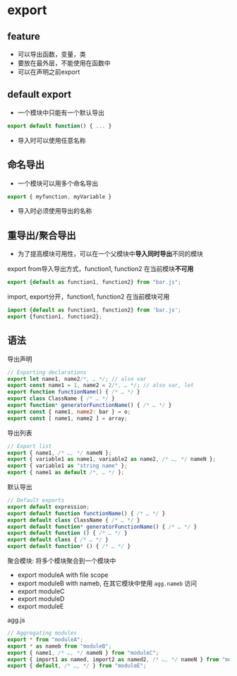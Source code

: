 # export

## feature

- 可以导出函数，变量，类
- 要放在最外层，不能使用在函数中
- 可以在声明之前export

## default export

- 一个模块中只能有一个默认导出

```js
export default function() { ... }
```

- 导入时可以使用任意名称

## 命名导出

- 一个模块可以用多个命名导出

```js
export { myfunction, myVariable }
```

- 导入时必须使用导出的名称

## 重导出/聚合导出

- 为了提高模块可用性，可以在一个父模块中**导入同时导出**不同的模块

export from导入导出方式，function1, function2 在当前模块**不可用**

```javascript
export {default as function1, function2} from "bar.js";
```

import, export分开，function1, function2 在当前模块可用

```javascript
import {default as function1, function2} from 'bar.js';
export {function1, function2};
```

## 语法

导出声明

```javascript
// Exporting declarations
export let name1, name2/*, … */; // also var
export const name1 = 1, name2 = 2/*, … */; // also var, let
export function functionName() { /* … */ }
export class ClassName { /* … */ }
export function* generatorFunctionName() { /* … */ }
export const { name1, name2: bar } = o;
export const [ name1, name2 ] = array;
```
导出列表

```javascript
// Export list
export { name1, /* …, */ nameN };
export { variable1 as name1, variable2 as name2, /* …, */ nameN };
export { variable1 as "string name" };
export { name1 as default /*, … */ };
```
默认导出

```javascript
// Default exports
export default expression;
export default function functionName() { /* … */ }
export default class ClassName { /* … */ }
export default function* generatorFunctionName() { /* … */ }
export default function () { /* … */ }
export default class { /* … */ }
export default function* () { /* … */ }
```

聚合模块: 将多个模块聚合到一个模块中

- export moduleA with file scope
- export moduleB with nameb, 在其它模块中使用 `agg.nameb` 访问
- export moduleC
- export moduleD
- export moduleE

agg.js

```js
// Aggregating modules
export * from "moduleA";
export * as nameb from "moduleB";
export { name1, /* …, */ nameN } from "moduleC";
export { import1 as named, import2 as named2, /* …, */ nameN } from "moduleD";
export { default, /* …, */ } from "moduleE";
```
